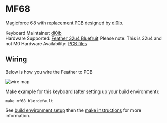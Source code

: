 MF68
====

Magicforce 68 with [replacement PCB](https://github.com/di0ib/tmk_keyboard/tree/master/keyboard/mf68) designed by [di0ib](https://github.com/di0ib).

Keyboard Maintainer: [di0ib](http://www.40percent.club)  
Hardware Supported: [Feather 32u4 Bluefruit](https://learn.adafruit.com/adafruit-feather-32u4-bluefruit-le/) 
Please note: This is 32u4 and not M0
Hardware Availability: [PCB files](https://github.com/di0ib/tmk_keyboard/tree/master/keyboard/mf68/pcb)  

Wiring
------

Below is how you wire the Feather to PCB

![wire map](https://i.imgur.com/zYOjlTA.png)

Make example for this keyboard (after setting up your build environment):

    make mf68_ble:default

See [build environment setup](https://docs.qmk.fm/build_environment_setup.html) then the [make instructions](https://docs.qmk.fm/make_instructions.html) for more information.
